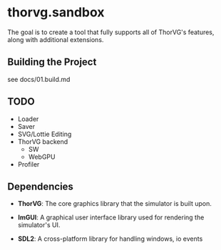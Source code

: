 # thorvg.sandbox

The goal is to create a tool that fully supports all of ThorVG's features, along with additional extensions.

## **Building the Project**

see docs/01.build.md

## **TODO**

- Loader
- Saver
- SVG/Lottie Editing
- ThorVG backend
    - SW
    - WebGPU
- Profiler

## **Dependencies**

- **ThorVG**: The core graphics library that the simulator is built upon.

- **ImGUI**: A graphical user interface library used for rendering the simulator's UI.

- **SDL2**: A cross-platform library for handling windows, io events
